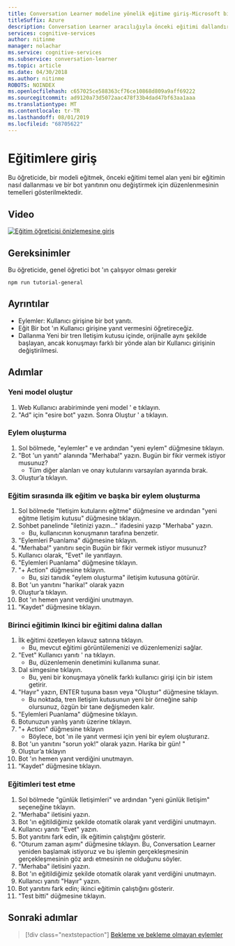 ```yaml
---
title: Conversation Learner modeline yönelik eğitime giriş-Microsoft bilişsel hizmetler | Microsoft Docs
titleSuffix: Azure
description: Conversation Learner aracılığıyla önceki eğitimi dallandırma ve düzenlemeyle bir modeli eğitme hakkında bilgi edinin.
services: cognitive-services
author: nitinme
manager: nolachar
ms.service: cognitive-services
ms.subservice: conversation-learner
ms.topic: article
ms.date: 04/30/2018
ms.author: nitinme
ROBOTS: NOINDEX
ms.openlocfilehash: c657025ce588363cf76ce10868d809a9aff69222
ms.sourcegitcommit: ad9120a73d5072aac478f33b4dad47bf63aa1aaa
ms.translationtype: MT
ms.contentlocale: tr-TR
ms.lasthandoff: 08/01/2019
ms.locfileid: "68705622"
---
```

# <a name="introduction-to-training"></a>Eğitimlere giriş

Bu öğreticide, bir modeli eğitmek, önceki eğitimi temel alan yeni bir eğitimin nasıl dallanması ve bir bot yanıtının onu değiştirmek için düzenlenmesinin temelleri gösterilmektedir.

## <a name="video"></a>Video

[![Eğitim öğreticisi önizlemesine giriş](https://aka.ms/cl_Tutorial_v3_IntroTraining_Preview)](https://aka.ms/cl_Tutorial_v3_IntroTraining)

## <a name="requirements"></a>Gereksinimler
Bu öğreticide, genel öğretici bot 'ın çalışıyor olması gerekir

    npm run tutorial-general

## <a name="details"></a>Ayrıntılar

- Eylemler: Kullanıcı girişine bir bot yanıtı.
- Eğit Bir bot 'ın Kullanıcı girişine yanıt vermesini öğretireceğiz.
- Dallanma Yeni bir tren Iletişim kutusu içinde, orijinalle aynı şekilde başlayan, ancak konuşmayı farklı bir yönde alan bir Kullanıcı girişinin değiştirilmesi.

## <a name="steps"></a>Adımlar

### <a name="create-a-new-model"></a>Yeni model oluştur

1. Web Kullanıcı arabiriminde yeni model ' e tıklayın.
2. "Ad" için "esire bot" yazın. Sonra Oluştur ' a tıklayın.

### <a name="create-an-action"></a>Eylem oluşturma

1. Sol bölmede, "eylemler" e ve ardından "yeni eylem" düğmesine tıklayın.
2. "Bot 'un yanıtı" alanında "Merhaba!" yazın. Bugün bir fikir vermek istiyor musunuz?
    - Tüm diğer alanları ve onay kutularını varsayılan ayarında bırak.
3. Oluştur’a tıklayın.

### <a name="first-training-and-creating-another-action-while-training"></a>Eğitim sırasında ilk eğitim ve başka bir eylem oluşturma

1. Sol bölmede "Iletişim kutularını eğitme" düğmesine ve ardından "yeni eğitme Iletişim kutusu" düğmesine tıklayın.
2. Sohbet panelinde "iletinizi yazın..." ifadesini yazıp "Merhaba" yazın. 
    - Bu, kullanıcının konuşmanın tarafına benzetir.
3. "Eylemleri Puanlama" düğmesine tıklayın.
4. "Merhaba!" yanıtını seçin Bugün bir fikir vermek istiyor musunuz?
5. Kullanıcı olarak, "Evet" ile yanıtlayın.
6. "Eylemleri Puanlama" düğmesine tıklayın.
7. "+ Action" düğmesine tıklayın. 
    - Bu, sizi tanıdık "eylem oluşturma" iletişim kutusuna götürür.
8. Bot 'un yanıtını "harika!" olarak yazın
9. Oluştur’a tıklayın.
10. Bot 'ın hemen yanıt verdiğini unutmayın.
11. "Kaydet" düğmesine tıklayın.

### <a name="branch-a-second-training-off-of-the-first-training"></a>Birinci eğitimin Ikinci bir eğitimi dalına dallan
1. İlk eğitimi özetleyen kılavuz satırına tıklayın. 
    - Bu, mevcut eğitimi görüntülemenizi ve düzenlemenizi sağlar.
2. "Evet" Kullanıcı yanıtı ' na tıklayın. 
    - Bu, düzenlemenin denetimini kullanıma sunar.
3. Dal simgesine tıklayın. 
    - Bu, yeni bir konuşmaya yönelik farklı kullanıcı girişi için bir istem getirir.
4. "Hayır" yazın, ENTER tuşuna basın veya "Oluştur" düğmesine tıklayın. 
    - Bu noktada, tren Iletişim kutusunun yeni bir örneğine sahip olursunuz, özgün bir tane değişmeden kalır.
5. "Eylemleri Puanlama" düğmesine tıklayın.
6. Botunuzun yanlış yanıtı üzerine tıklayın.
7. "+ Action" düğmesine tıklayın 
    - Böylece, bot 'ın ile yanıt vermesi için yeni bir eylem oluşturarız.
8. Bot 'un yanıtını "sorun yok!" olarak yazın. Harika bir gün! "
9. Oluştur’a tıklayın
10. Bot 'ın hemen yanıt verdiğini unutmayın.
11. "Kaydet" düğmesine tıklayın.

### <a name="test-the-trainings"></a>Eğitimleri test etme
1. Sol bölmede "günlük Iletişimleri" ve ardından "yeni günlük Iletişim" seçeneğine tıklayın.
2. "Merhaba" iletisini yazın. 
3. Bot 'ın eğitildiğimiz şekilde otomatik olarak yanıt verdiğini unutmayın.
4. Kullanıcı yanıtı "Evet" yazın.
5. Bot yanıtını fark edin, ilk eğitimin çalıştığını gösterir.
6. "Oturum zaman aşımı" düğmesine tıklayın. Bu, Conversation Learner yeniden başlamak istiyoruz ve bu işlemin gerçekleşmesinin gerçekleşmesinin göz ardı etmesinin ne olduğunu söyler.
7. "Merhaba" iletisini yazın. 
8. Bot 'ın eğitildiğimiz şekilde otomatik olarak yanıt verdiğini unutmayın.
9. Kullanıcı yanıtı "Hayır" yazın.
10. Bot yanıtını fark edin; ikinci eğitimin çalıştığını gösterir.
11. "Test bitti" düğmesine tıklayın.

## <a name="next-steps"></a>Sonraki adımlar

> [!div class="nextstepaction"]
> [Bekleme ve bekleme olmayan eylemler](./03-wait-vs-nonwait-actions.md)
